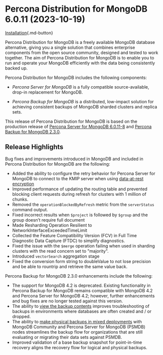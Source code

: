 # Percona Distribution for MongoDB 6.0.11 (2023-10-19)

[Installation](installation.md){.md-button}


Percona Distribution for MongoDB is a freely available MongoDB database alternative, giving you a single solution that combines enterprise components from the open source community, designed and tested to work together. The aim of Percona Distribution for MongoDB is to enable you to run and operate your
MongoDB efficiently with the data being consistently backed up.


Percona Distribution for MongoDB includes the following components:

* *Percona Server for MongoDB* is a fully compatible source-available, drop-in replacement
for MongoDB.

* *Percona Backup for MongoDB* is a distributed, low-impact solution for achieving
consistent backups of MongoDB sharded clusters and replica sets.

This release of Percona Distribution for MongoDB is based on the production release of [Percona Server for MongoDB 6.0.11-8](https://docs.percona.com/percona-server-for-mongodb/6.0/release_notes/6.0.11-8.html) and [Percona Backup for MongoDB 2.3.0](https://docs.percona.com/percona-backup-mongodb/release-notes/2.3.0.html).

## Release Highlights

Bug fixes and improvements introduced in MongoDB and included in Percona Distribution for MongoDB are the following:

* Added the ability to configure the retry behavior for Percona Server for MongoDB to connect to the KMIP server when using [data-at-rest encryption](https://docs.percona.com/percona-server-for-mongodb/6.0/kmip.html)
* Improved performance of updating the routing table and prevented blocking client requests during refresh for clusters with 1 million of chunks.
* Removed the `operationBlockedByRefresh` metric from the `serverStatus` command output.
* Fixed incorrect results when `$project` is followed by `$group` and the group doesn’t require full document
* Made Resharding Operation Resilient to NetworkInterfaceExceededTimeLimit
* Collected the Feature Compatibility Version (FCV) in Full Time Diagnostic Data Capture (FTDC) to simplify diagnostics.
* Fixed the issue with the `$merge` operation failing when used in sharding clusters with the read concern set to "majority".
* Introduced `vectorSearch` aggregation stage
* Fixed the conversion form string to doubleValue to not lose precision and be able to rountrip and retrieve the same value back.

Percona Backup for MongoDB 2.3.0 enhancements include the following:

* The support for MongoDB 4.2 is deprecated. Existing functionality in Percona Backup for MongoDB remains compatible with MongoDB 4.2 and Percona Server for MongoDB 4.2; however, further enhancements and bug fixes are no longer tested against this version.
* The ability to [view the backup contents](https://docs.percona.com/percona-backup-mongodb/usage/describe-backup.html) improves troubleshooting of backups in environments where databases are often created and / or dropped. 
* The ability to [make physical backups in mixed deployments](https://docs.percona.com/percona-backup-mongodb/features/physical.html#physical-backups-in-mixed-deployments) with MongoDB Community and Percona Server for MongoDB (PSMDB) nodes streamlines the backup flow for organizations that are still evaluating or migrating their data sets against PSMDB.
* Improved validation of a base backup snapshot for point-in-time recovery aligns the recovery flow for logical and physical backups.



